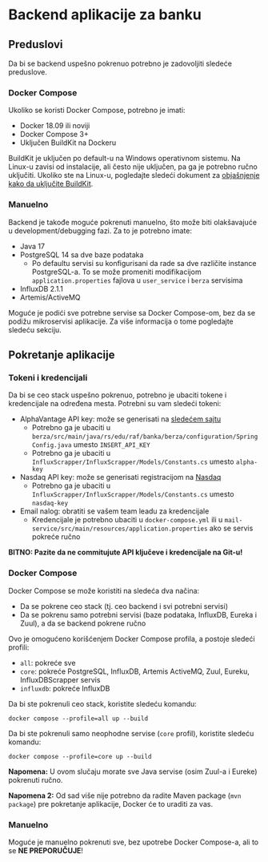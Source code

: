 # Backend aplikacije za banku

## Preduslovi

Da bi se backend uspešno pokrenuo potrebno je zadovoljiti sledeće preduslove.

### Docker Compose

Ukoliko se koristi Docker Compose, potrebno je imati:

* Docker 18.09 ili noviji
* Docker Compose 3+
* Uključen BuildKit na Dockeru

BuildKit je uključen po default-u na Windows operativnom sistemu. Na Linux-u zavisi od instalacije, ali često nije
uključen, pa ga je potrebno ručno uključiti. Ukoliko ste na Linux-u, pogledajte sledeći dokument za [objašnjenje kako
da uključite BuildKit](./docs/buildkit-linux.md).

### Manuelno

Backend je takođe moguće pokrenuti manuelno, što može biti olakšavajuće u development/debugging fazi. Za to je potrebno
imate:

* Java 17
* PostgreSQL 14 sa dve baze podataka
  * Po defaultu servisi su konfigurisani da rade sa dve različite instance PostgreSQL-a. To se može promeniti
    modifikacijom `application.properties` fajlova u `user_service` i `berza` servisima
* InfluxDB 2.1.1
* Artemis/ActiveMQ

Moguće je podići sve potrebne servise sa Docker Compose-om, bez da se podižu mikroservisi aplikacije. Za više
informacija o tome pogledajte sledeću sekciju.

## Pokretanje aplikacije

### Tokeni i kredencijali

Da bi se ceo stack uspešno pokrenuo, potrebno je ubaciti tokene i kredencijale na određena mesta. Potrebni su vam
sledeći tokeni:

* AlphaVantage API key: može se generisati na [sledećem sajtu][alphavantage-token]
  * Potrebno ga je ubaciti u `berza/src/main/java/rs/edu/raf/banka/berza/configuration/SpringConfig.java` umesto
    `INSERT_API_KEY`
  * Potrebno ga je ubaciti u `InfluxScrapper/InfluxScrapper/Models/Constants.cs` umesto `alpha-key`
* Nasdaq API key: može se generisati registracijom na [Nasdaq][nasdaq-reg]
  * Potrebno ga je ubaciti u `InfluxScrapper/InfluxScrapper/Models/Constants.cs` umesto `nasdaq-key`
* Email nalog: obratiti se vašem team leadu za kredencijale
  * Kredencijale je potrebno ubaciti u `docker-compose.yml` ili u 
    `mail-service/src/main/resources/application.properties` ako se servis pokreće ručno 

**BITNO: Pazite da ne commitujute API ključeve i kredencijale na Git-u!**

[alphavantage-token]: https://www.alphavantage.co/support/#api-key
[nasdaq-reg]: https://data.nasdaq.com/sign-up

### Docker Compose

Docker Compose se može koristiti na sledeća dva načina:

* Da se pokrene ceo stack (tj. ceo backend i svi potrebni servisi)
* Da se pokrenu samo potrebni servisi (baze podataka, InfluxDB, Eureka i Zuul), a da se backend pokrene ručno

Ovo je omogućeno korišćenjem Docker Compose profila, a postoje sledeći profili:

* `all`: pokreće sve
* `core`: pokreće PostgreSQL, InfluxDB, Artemis ActiveMQ, Zuul, Eureku, InfluxDBScrapper servis
* `influxdb`: pokreće InfluxDB

Da bi ste pokrenuli ceo stack, koristite sledeću komandu:

```shell
docker compose --profile=all up --build
```

Da bi ste pokrenuli samo neophodne servise (`core` profil), koristite sledeću komandu:

```shell
docker compose --profile=core up --build
```

**Napomena:** U ovom slučaju morate sve Java servise (osim Zuul-a i Eureke) pokrenuti ručno.

**Napomena 2:** Od sad više nije potrebno da radite Maven package (`mvn package`) pre pokretanje aplikacije, Docker
će to uraditi za vas.

### Manuelno

Moguće je manuelno pokrenuti sve, bez upotrebe Docker Compose-a, ali to se **NE PREPORUČUJE**!
